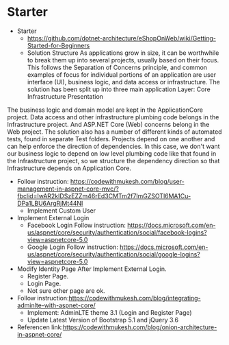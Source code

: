 # Starter 
+ Starter
  - https://github.com/dotnet-architecture/eShopOnWeb/wiki/Getting-Started-for-Beginners
  - Solution Structure
    As applications grow in size, it can be worthwhile to break them up into several projects, usually based on their focus. 
    This follows the Separation of Concerns principle, and common examples of focus for individual portions of an application are user interface (UI), business logic, and data access or infrastructure. 
    The solution has been split up into three main application Layer:
        Core
	Infrastructure
	Presentation

The business logic and domain model are kept in the ApplicationCore project. Data access and other infrastructure plumbing code belongs in the Infrastructure project. And ASP.NET Core (Web) concerns belong in the Web project. The solution also has a number of different kinds of automated tests, found in separate Test folders. Projects depend on one another and can help enforce the direction of dependencies. In this case, we don't want our business logic to depend on low level plumbing code like that found in the Infrastructure project, so we structure the dependency direction so that Infrastructure depends on Application Core. 
+ Follow instruction: https://codewithmukesh.com/blog/user-management-in-aspnet-core-mvc/?fbclid=IwAR2kIDSzEZZm46rEd3CMTm2f7ImGZSOTl6MA1Cu-DPa1LBU6ArgRjMt44NI
  - Implement Custom User 
+ Implement External Login
  - Facebook Login Follow instruction: https://docs.microsoft.com/en-us/aspnet/core/security/authentication/social/facebook-logins?view=aspnetcore-5.0
  - Google Login Follow instruction: https://docs.microsoft.com/en-us/aspnet/core/security/authentication/social/google-logins?view=aspnetcore-5.0
+ Modify Identity Page After Implement External Login.
  - Register Page.
  - Login Page.
  - Not sure other page are ok.
+ Follow instruction:https://codewithmukesh.com/blog/integrating-adminlte-with-aspnet-core/
  - Implement: AdminLTE theme 3.1 (Login and Register Page)
  - Update Latest Version of Bootstrap 5.1 and jQuery 3.6
+ Referencen link:https://codewithmukesh.com/blog/onion-architecture-in-aspnet-core/

